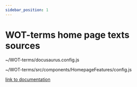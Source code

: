 ```yaml
---
sidebar_position: 1
---
```


# WOT-terms home page texts sources

~/WOT-terms/docusaurus.config.js

~/WOT-terms/src/components/HomepageFeatures/config.js

[link to documentation](https://docusaurus.io/docs/installation#project-structure
)